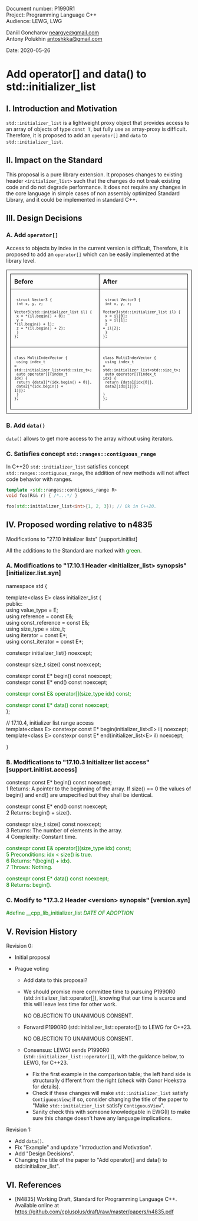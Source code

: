 <style>
table, th, td {
  border: 1px solid black;
  border-collapse: collapse;
  text-align: left;
  padding: 10px;
  border-spacing: 0px;
}
</style>
Document number: P1990R1  
Project: Programming Language C++  
Audience: LEWG, LWG  

Daniil Goncharov <neargye@gmail.com>  
Antony Polukhin <antoshkka@gmail.com>

Date: 2020-05-26

# Add operator[] and data() to std::initializer_list

## I. Introduction and Motivation

`std::initializer_list` is a lightweight proxy object that provides access to an array of objects of type `const T`, but fully use as array-proxy is difficult. Therefore, it is proposed to add an `operator[]` and `data` to `std::initializer_list`.
<!--- http://eel.is/c++draft/support.initlist --->

## II. Impact on the Standard

This proposal is a pure library extension. It proposes changes to existing header `<initializer_list>` such that the changes do not break existing code and do not degrade performance. It does not require any changes in the core language in simple cases of non assembly optimized Standard Library, and it could be implemented in standard C++.

## III. Design Decisions

### A. Add `operator[]`

Access to objects by index in the current version is difficult, Therefore, it is proposed to add an `operator[]` which can be easily implemented at the library level.

| Before | After |
|--------|-------|
| <pre><code><font size="1"> struct Vector3 {<br>  int x, y, z;<br>  Vector3(std::initializer_list il) {<br>    x = *(il.begin() + 0);<br>    y = *(il.begin() + 1);<br>    z = *(il.begin() + 2);<br>  }<br>}; </font></code></pre> | <pre><code><font size="1"> struct Vector3 {<br>  int x, y, z;<br>  Vector3(std::initializer_list il) {<br>    x = il[0];<br>    y = il[1];<br>    z = il[2];<br>  }<br>}; </font></code></pre> |
| <pre><code><font size="1">class MultiIndexVector {<br>  using index_t = std::initializer_list\<std::size_t>;<br>  auto operator\[](index_t idx) {<br>    return {data1[\*(idx.begin() + 0)],<br>            data2[\*(idx.begin() + 1)]};<br>  }<br>};</font></code></pre> | <pre><code><font size="1">class MultiIndexVector {<br>  using index_t = std::initializer_list\<std::size_t>;<br>  auto operator\[](index_t idx) {<br>    return {data1[idx[0]],<br>            data2[idx[1]]};<br>  }<br>};</font></code></pre> |

### B. Add `data()`

`data()` allows to get more access to the array without using iterators.

### C. Satisfies concept `std::ranges::contiguous_range`

In С++20 `std::initializer_list` satisfies concept `std::ranges::contiguous_range`, the addition of new methods will not affect code behavior with ranges.
<!-- http://eel.is/c++draft/ranges#range.refinements-2 --->
<!-- http://eel.is/c++draft/range.prim.data#2.4 --->

```cpp
template <std::ranges::contiguous_range R>
void foo(R&& r) { /*...*/ }

foo(std::initializer_list<int>{1, 2, 3}); // Ok in C++20.
```

## IV. Proposed wording relative to n4835

Modifications to "27.10 Initializer lists" [support.initlist]

All the additions to the Standard are marked with <font color='green'>green</font>.

### A. Modifications to "17.10.1 Header \<initializer_list> synopsis" [initializer.list.syn]

namespace std {

template\<class E> class initializer_list {  
public:  
using value_type = E;  
using reference = const E&;  
using const_reference = const E&;  
using size_type = size_t;  
using iterator = const E*;  
using const_iterator = const E*;  

constexpr initializer_list() noexcept;  

constexpr size_t size() const noexcept;  

constexpr const E* begin() const noexcept;  
constexpr const E* end() const noexcept;  

<font color='green'>constexpr const E& operator\[](size_type idx) const;</font>  

<font color='green'>constexpr const E* data() const noexcept;</font>  
};

// 17.10.4, initializer list range access  
template\<class E> constexpr const E* begin(initializer_list\<E> il) noexcept;  
template\<class E> constexpr const E* end(initializer_list\<E> il) noexcept;  

}

### B. Modifications to "17.10.3 Initializer list access" [support.initlist.access]

constexpr const E* begin() const noexcept;  
1 Returns: A pointer to the beginning of the array. If size() == 0 the values of begin() and end() are unspecified but they shall be identical.  

constexpr const E* end() const noexcept;  
2 Returns: begin() + size().  

constexpr size_t size() const noexcept;  
3 Returns: The number of elements in the array.  
4 Complexity: Constant time.  

<font color='green'>constexpr const E& operator\[](size_type idx) const;</font>  
<font color='green'>5 Preconditions: idx < size() is true.</font>  
<font color='green'>6 Returns: *(begin() + idx).</font>  
<font color='green'>7 Throws: Nothing.</font>  

<font color='green'>constexpr const E* data() const noexcept;</font>  
<font color='green'>8 Returns: begin().</font>  

### C. Modify to "17.3.2 Header \<version> synopsis" [version.syn]

<font color='green'>#define __cpp_lib_initializer_list _DATE OF ADOPTION_</font>

## V. Revision History

Revision 0:

* Initial proposal

* Prague voting

  * Add data to this proposal?

  * We should promise more committee time to pursuing P1990R0 (std::initializer_list::operator[]), knowing that our time is scarce and this will leave less time for other work.

    NO OBJECTION TO UNANIMOUS CONSENT.

  * Forward P1990R0 (std::initializer_list::operator[]) to LEWG for C++23.

    NO OBJECTION TO UNANIMOUS CONSENT.

  * Consensus: LEWGI sends P1990R0 (`std::initializer_list::operator[]`), with the guidance below, to LEWG, for C++23.
    * Fix the first example in the comparison table; the left hand side is structurally different from the right (check with Conor Hoekstra for details).
    * Check if these changes will make `std::initializer_list` satisfy `ContiguousView`; if so, consider changing the title of the paper to "Make `std::initialzier_list` satisfy `ContiguousView`".
    * Sanity check this with someone knowledgable in EWG(I) to make sure this change doesn't have any language implications.

Revision 1:

* Add `data()`.
* Fix "Example" and update "Introduction and Motivation".
* Add "Design Decisions".
* Changing the title of the paper to "Add operator[] and data() to std::initializer_list".

## VI. References

* [N4835] Working Draft, Standard for Programming Language C++. Available online at <https://github.com/cplusplus/draft/raw/master/papers/n4835.pdf>
